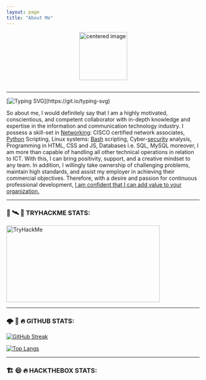 ```yaml
---
layout: page
title: "About Me"
---
```


<div id="header" align="center">
           <center>
           <img src="https://media.giphy.com/media/MDb3XyNxoa3Yy7BpPr/giphy.gif" alt="centered image" width="125"/>
           </center>
<br>
<img src="https://komarev.com/ghpvc/?username=ProtocolWhisperer01&style=flat-square&color=blue" alt=""/>
</div>

---
  
[![Typing SVG](https://readme-typing-svg.herokuapp.com?font=Fira+Code&pause=1000&width=435&height=35&lines=Hi+There+%F0%9F%91%8B+!++Thank+you+for+visiting.)](https://git.io/typing-svg) 

So about me, I would definitely say that I am a highly motivated, conscientious, and competent collaborator with in-depth knowledge and expertise in the information and communication technology industry. I possess a skill-set in [Networking](): CISCO certified network associates, [Python](https://pyhon.org) Scripting, Linux systems: [Bash]() scripting, Cyber-[security]() analysis, Programming in HTML, CSS and JS, Databases i.e. SQL, MySQL moreover, I am more than capable of handling all other technical operations in relation to ICT. With this, I can bring positivity, support, and a creative mindset to any team. In addition, I willingly take ownership of challenging problems, maintain high standards, and assist my employer in achieving their commercial objectives. Therefore, with a desire and passion for continuous professional development, [I am confident that I can add value to your organization.]()

---

### 👼 🛰️ 🥲 TRYHACKME STATS:

 <img src="https://tryhackme-badges.s3.amazonaws.com/protocolwhisper.png" alt="TryHackMe" width="400" height="200"/>

---

### 🌩️ 🌳 🔥 GITHUB STATS:

[![GitHub Streak](http://github-readme-streak-stats.herokuapp.com?user=ProtocolWhisperer01&theme=dark&background=000000)](https://git.io/streak-stats)

[![Top Langs](https://github-readme-stats.vercel.app/api/top-langs/?username=ProtocolWhisperer01&layout=compact&theme=vision-friendly-dark)](https://github.com/anuraghazra/github-readme-stats)

---

### 🏗️ 😄 🔥 HACKTHEBOX STATS:

